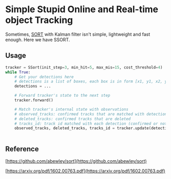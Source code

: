 # Simple Stupid Online and Real-time object Tracking

Sometimes, [SORT](https://arxiv.org/abs/1602.00763) with Kalman filter isn't simple, lightweight and fast enough. Here we have SSORT.

## Usage

```python
tracker = SSort(init_step=3, min_hit=5, max_mis=15, cost_threshold=4)
while True:
    # Get your detections here
    # detections is a list of boxes, each box is in form [x1, y1, x2, y2, conf, class_id]
    detections = ...

    # Forward tracker's state to the next step
    tracker.forward()

    # Match tracker's internal state with observations
    # observed_tracks: confirmed tracks that are matched with detections
    # deleted_tracks: confirmed tracks that are deleted
    # tracks_id: track id matched with each detection (confirmed or not does matter)
    observed_tracks, deleted_tracks, tracks_id = tracker.update(detections)
    
````

## Reference

[https://github.com/abewley/sort](https://github.com/abewley/sort)

[https://arxiv.org/pdf/1602.00763.pdf](https://arxiv.org/pdf/1602.00763.pdf)

